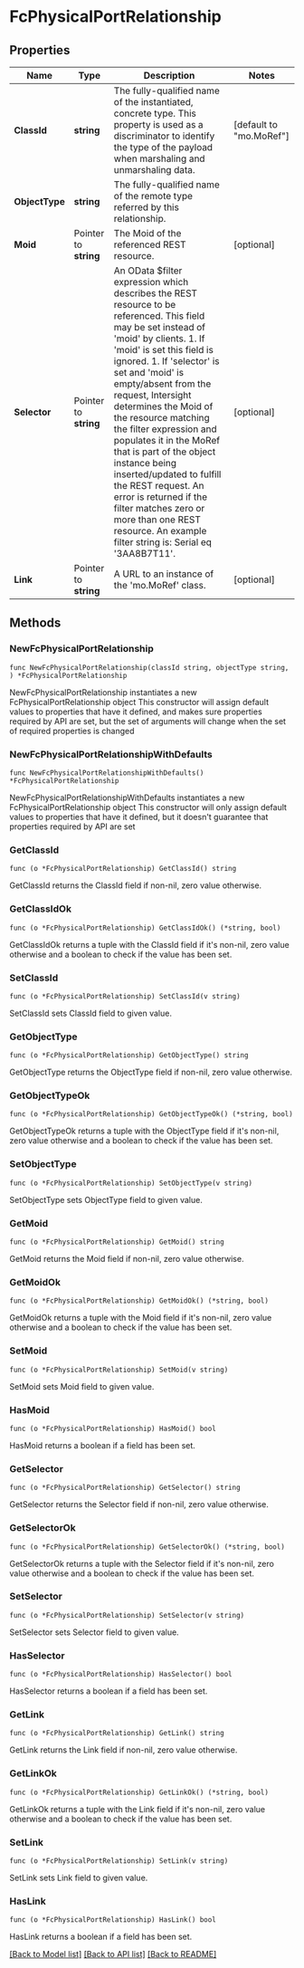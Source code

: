 # FcPhysicalPortRelationship

## Properties

Name | Type | Description | Notes
------------ | ------------- | ------------- | -------------
**ClassId** | **string** | The fully-qualified name of the instantiated, concrete type. This property is used as a discriminator to identify the type of the payload when marshaling and unmarshaling data. | [default to "mo.MoRef"]
**ObjectType** | **string** | The fully-qualified name of the remote type referred by this relationship. | 
**Moid** | Pointer to **string** | The Moid of the referenced REST resource. | [optional] 
**Selector** | Pointer to **string** | An OData $filter expression which describes the REST resource to be referenced. This field may be set instead of &#39;moid&#39; by clients. 1. If &#39;moid&#39; is set this field is ignored. 1. If &#39;selector&#39; is set and &#39;moid&#39; is empty/absent from the request, Intersight determines the Moid of the resource matching the filter expression and populates it in the MoRef that is part of the object instance being inserted/updated to fulfill the REST request. An error is returned if the filter matches zero or more than one REST resource. An example filter string is: Serial eq &#39;3AA8B7T11&#39;. | [optional] 
**Link** | Pointer to **string** | A URL to an instance of the &#39;mo.MoRef&#39; class. | [optional] 

## Methods

### NewFcPhysicalPortRelationship

`func NewFcPhysicalPortRelationship(classId string, objectType string, ) *FcPhysicalPortRelationship`

NewFcPhysicalPortRelationship instantiates a new FcPhysicalPortRelationship object
This constructor will assign default values to properties that have it defined,
and makes sure properties required by API are set, but the set of arguments
will change when the set of required properties is changed

### NewFcPhysicalPortRelationshipWithDefaults

`func NewFcPhysicalPortRelationshipWithDefaults() *FcPhysicalPortRelationship`

NewFcPhysicalPortRelationshipWithDefaults instantiates a new FcPhysicalPortRelationship object
This constructor will only assign default values to properties that have it defined,
but it doesn't guarantee that properties required by API are set

### GetClassId

`func (o *FcPhysicalPortRelationship) GetClassId() string`

GetClassId returns the ClassId field if non-nil, zero value otherwise.

### GetClassIdOk

`func (o *FcPhysicalPortRelationship) GetClassIdOk() (*string, bool)`

GetClassIdOk returns a tuple with the ClassId field if it's non-nil, zero value otherwise
and a boolean to check if the value has been set.

### SetClassId

`func (o *FcPhysicalPortRelationship) SetClassId(v string)`

SetClassId sets ClassId field to given value.


### GetObjectType

`func (o *FcPhysicalPortRelationship) GetObjectType() string`

GetObjectType returns the ObjectType field if non-nil, zero value otherwise.

### GetObjectTypeOk

`func (o *FcPhysicalPortRelationship) GetObjectTypeOk() (*string, bool)`

GetObjectTypeOk returns a tuple with the ObjectType field if it's non-nil, zero value otherwise
and a boolean to check if the value has been set.

### SetObjectType

`func (o *FcPhysicalPortRelationship) SetObjectType(v string)`

SetObjectType sets ObjectType field to given value.


### GetMoid

`func (o *FcPhysicalPortRelationship) GetMoid() string`

GetMoid returns the Moid field if non-nil, zero value otherwise.

### GetMoidOk

`func (o *FcPhysicalPortRelationship) GetMoidOk() (*string, bool)`

GetMoidOk returns a tuple with the Moid field if it's non-nil, zero value otherwise
and a boolean to check if the value has been set.

### SetMoid

`func (o *FcPhysicalPortRelationship) SetMoid(v string)`

SetMoid sets Moid field to given value.

### HasMoid

`func (o *FcPhysicalPortRelationship) HasMoid() bool`

HasMoid returns a boolean if a field has been set.

### GetSelector

`func (o *FcPhysicalPortRelationship) GetSelector() string`

GetSelector returns the Selector field if non-nil, zero value otherwise.

### GetSelectorOk

`func (o *FcPhysicalPortRelationship) GetSelectorOk() (*string, bool)`

GetSelectorOk returns a tuple with the Selector field if it's non-nil, zero value otherwise
and a boolean to check if the value has been set.

### SetSelector

`func (o *FcPhysicalPortRelationship) SetSelector(v string)`

SetSelector sets Selector field to given value.

### HasSelector

`func (o *FcPhysicalPortRelationship) HasSelector() bool`

HasSelector returns a boolean if a field has been set.

### GetLink

`func (o *FcPhysicalPortRelationship) GetLink() string`

GetLink returns the Link field if non-nil, zero value otherwise.

### GetLinkOk

`func (o *FcPhysicalPortRelationship) GetLinkOk() (*string, bool)`

GetLinkOk returns a tuple with the Link field if it's non-nil, zero value otherwise
and a boolean to check if the value has been set.

### SetLink

`func (o *FcPhysicalPortRelationship) SetLink(v string)`

SetLink sets Link field to given value.

### HasLink

`func (o *FcPhysicalPortRelationship) HasLink() bool`

HasLink returns a boolean if a field has been set.


[[Back to Model list]](../README.md#documentation-for-models) [[Back to API list]](../README.md#documentation-for-api-endpoints) [[Back to README]](../README.md)


